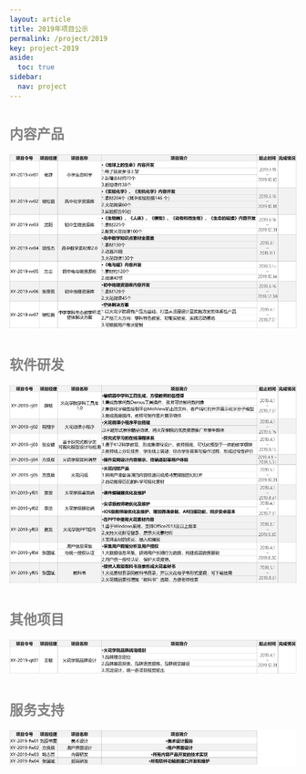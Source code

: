 ```yaml
---
layout: article
title: 2019年项目公示
permalink: /project/2019
key: project-2019
aside:
  toc: true
sidebar:
  nav: project
---
```


<bro/><bro/>

# <font size="5" color="gray">内容产品</font>

![avatar](images/nr.png)

# <font size="5" color="gray">软件研发</font>

![avatar](images/rj.png)

# <font size="5" color="gray">其他项目</font>

![avatar](images/qt1.png)

# <font size="5" color="gray">服务支持</font>

![avatar](images/fw1.png)



